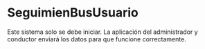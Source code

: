 # SeguimienBusUsuario
Este sistema solo se debe iniciar. La aplicación del administrador y conductor enviará los datos para que funcione correctamente.
